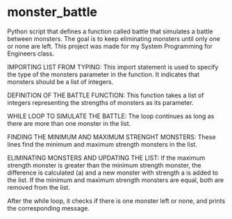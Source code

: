 # monster_battle
Python script that defines a function called battle that simulates a battle between monsters. The goal is to keep eliminating monsters until only one or none are left. This project was made for my System Programming for Engineers class.

IMPORTING LIST FROM TYPING: This import statement is used to specify the type of the monsters parameter in the function. It indicates that monsters should be a list of integers.

DEFINITION OF THE BATTLE FUNCTION: This function takes a list of integers representing the strengths of monsters as its parameter.

WHILE LOOP TO SIMULATE THE BATTLE: The loop continues as long as there are more than one monster in the list.

FINDING THE MINIMUM AND MAXIMUM STRENGHT MONSTERS: These lines find the minimum and maximum strength monsters in the list.

ELIMINATING MONSTERS AND UPDATING THE LIST: If the maximum strength monster is greater than the minimum strength monster, the difference is calculated (a) and a new monster with strength a is added to the list. If the minimum and maximum strength monsters are equal, both are removed from the list.

After the while loop, it checks if there is one monster left or none, and prints the corresponding message.

